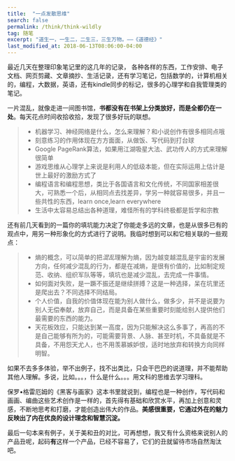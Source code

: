 ```yaml
---
title:  "一点发散思维"
search: false
permalink: /think/think-wildly
tag: 随笔
excerpt: "道生一，一生二，二生三，三生万物。——《道德经》"
last_modified_at: 2018-06-13T08:06:00-04:00
---
```


最近几天在整理印象笔记里的这几年的记录， 各种各样的东西，工作安排、电子文档、网页剪藏、文章摘抄、生活记录，还有学习笔记，包括数学的，计算机相关的，编程，大数据，英语，还有kindle同步的标记，很多的心理学和自我管理类的笔记。

一片混乱，就像走进一间图书馆，**书都没有在书架上分类放好，而是全都仍在一处**。每天花点时间收拾收拾，发现了很多好玩的联想。

> - 机器学习、神经网络是什么，怎么来理解？和小说创作有很多相同点哦
> - 刻意练习的作用体现在方方面面，从做饭、写代码到打台球
> - Google PageRank算法，如果用江湖吸星大法、武功传人的方式来理解很简单
> - 游戏思维从心理学上来说是利用人的低级本能，但在实际运用上估计是世上最好的激励方式了
> - 编程语言和编程思想，类比于各国语言和文化传统，不同国家相差很大，可熟悉一个后，从相同点去找差异，学另一种就容易很多，并且一些共性的东西，learn once,learn everywhere
> - 生活中太容易总结出各种道理，难怪所有的学科终极都是哲学和宗教

还有前几天看到的一篇你的填坑能力决定了你能走多远的文章，也是从很多已有的观点中，用另一种形象化的方式进行了说明。我临时想到可以和它相关联的一些观点：

> - 熵的概念，可以简单的把*混乱*理解为熵，因为越变越混乱是宇宙的发展方向，任何减少混乱的行为，都是在减熵，是很有价值的，比如制定规范、收纳、组织军队等等，填坑也是减少混乱，去完成一件事情。
> - 如何面对失败，是一蹶不振还是继续拼搏？这是一种选择，呆在坑里还是爬出去？不同选择不同结局。
> - 个人价值，自我的价值体现在能为别人做什么，做多少，并不是说要为别人无偿奉献，放弃自己，而是具备在某些重要时刻能给别人提供他们最需要的东西的能力。
> - 天花板效应，只能达到某一高度，因为只能解决这么多事了，再高的不是自己能够有所为的，可能需要背景、人脉、甚至时机，不具备就是不具备，不用怨天尤人，也不用羡慕嫉妒恨，适时地放弃和转换方向同样明智。

如果不去多多体验，举不出例子，找不出类比，只会干巴巴的说道理，并不能帮助其他人理解。多说，比如。。。，什么是什么。。。用文科的思维去学习理科。

保罗•格雷厄姆的《黑客与画家》这本书里就说到，编程也是一种创作，写代码和画画、编曲这些艺术创作是一样的，首先得有基础和欣赏水平，再加上创意和灵感，不断地思考和打磨，才能创造出伟大的作品。**美感很重要，它通过外在的魅力反映出了内在优良的设计理念和智慧沉淀。**



最后一句本来有例子，关于美和丑的对比，可再想想，我又有什么资格来说别人的产品丑呢，起码**有**这样一个产品，已经不容易了，它们的丑就留待市场自然淘汰吧。